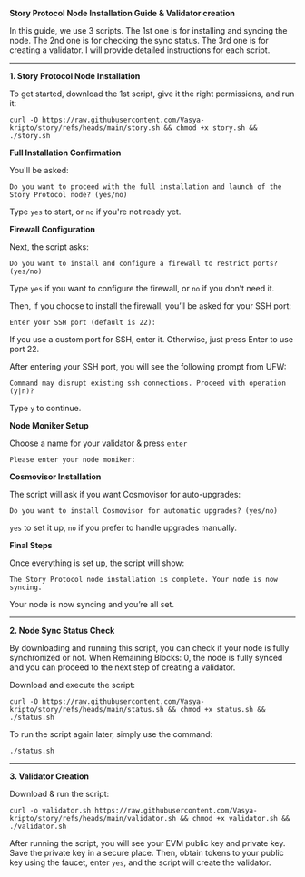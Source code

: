 **Story Protocol Node Installation Guide & Validator creation** 

In this guide, we use 3 scripts. The 1st one is for installing and syncing the node. The 2nd one is for checking the sync status. The 3rd one is for creating a validator. I will provide detailed instructions for each script.

---------------------------------------------------------------------------------------------------------------------------------------------------------------
**1. Story Protocol Node Installation**

To get started, download the 1st script, give it the right permissions, and run it:
```
curl -O https://raw.githubusercontent.com/Vasya-kripto/story/refs/heads/main/story.sh && chmod +x story.sh && ./story.sh
```
**Full Installation Confirmation** 
  
You'll be asked:
```
Do you want to proceed with the full installation and launch of the Story Protocol node? (yes/no)
```
Type `yes` to start, or `no` if you're not ready yet.

**Firewall Configuration**   

Next, the script asks:
```
Do you want to install and configure a firewall to restrict ports? (yes/no)
```
Type `yes` if you want to configure the firewall, or `no` if you don’t need it.   

Then, if you choose to install the firewall, you’ll be asked for your SSH port:
```
Enter your SSH port (default is 22):
```
If you use a custom port for SSH, enter it. Otherwise, just press Enter to use port 22. 

After entering your SSH port, you will see the following prompt from UFW:
```
Command may disrupt existing ssh connections. Proceed with operation (y|n)?
```    
Type `y` to continue.   

**Node Moniker Setup**   

Choose a name for your validator & press `enter`
```
Please enter your node moniker:
```

**Cosmovisor Installation**

The script will ask if you want Cosmovisor for auto-upgrades:
```
Do you want to install Cosmovisor for automatic upgrades? (yes/no)
```
`yes` to set it up, `no` if you prefer to handle upgrades manually.

**Final Steps**   

Once everything is set up, the script will show:
```
The Story Protocol node installation is complete. Your node is now syncing.
```
Your node is now syncing and you’re all set.

---------------------------------------------------------------------------------------------------------------------------------------

**2. Node Sync Status Check**   

By downloading and running this script, you can check if your node is fully synchronized or not. When Remaining Blocks: 0, the node is fully synced and you can proceed to the next step of creating a validator.

Download and execute the script:   
```
curl -O https://raw.githubusercontent.com/Vasya-kripto/story/refs/heads/main/status.sh && chmod +x status.sh && ./status.sh
```

To run the script again later, simply use the command:
```
./status.sh
```

--------------------------------------------------------------------------------------------------------------------------------------------

**3. Validator Creation**  

Download & run the script:
```
curl -o validator.sh https://raw.githubusercontent.com/Vasya-kripto/story/refs/heads/main/validator.sh && chmod +x validator.sh && ./validator.sh
```   

After running the script, you will see your EVM public key and private key. Save the private key in a secure place. Then, obtain tokens to your public key using the faucet, enter `yes`, and the script will create the validator.
